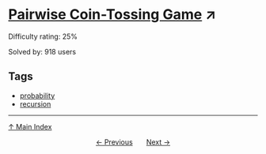 # [Pairwise Coin-Tossing Game](https://projecteuler.net/problem=605) ↗️

Difficulty rating: 25%

Solved by: 918 users
## Tags

- [probability](../tags/probability.md)
- [recursion](../tags/recursion.md)



---

[↑ Main Index](../README.md)


<div align=center><a href='604.md'>← Previous</a> &nbsp;&nbsp; &nbsp;&nbsp;  <a href='606.md'>Next →</a></div>
